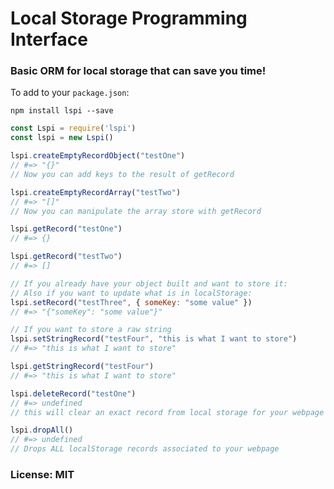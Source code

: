 
# Local Storage Programming Interface

### Basic ORM for local storage that can save you time!

To add to your `package.json`:

`npm install lspi --save`

```javascript
const Lspi = require('lspi')
const lspi = new Lspi()

lspi.createEmptyRecordObject("testOne")
// #=> "{}"
// Now you can add keys to the result of getRecord

lspi.createEmptyRecordArray("testTwo")
// #=> "[]"
// Now you can manipulate the array store with getRecord

lspi.getRecord("testOne")
// #=> {}

lspi.getRecord("testTwo")
// #=> []

// If you already have your object built and want to store it:
// Also if you want to update what is in localStorage:
lspi.setRecord("testThree", { someKey: "some value" })
// #=> "{"someKey": "some value"}"

// If you want to store a raw string
lspi.setStringRecord("testFour", "this is what I want to store")
// #=> "this is what I want to store"

lspi.getStringRecord("testFour")
// #=> "this is what I want to store"

lspi.deleteRecord("testOne")
// #=> undefined
// this will clear an exact record from local storage for your webpage

lspi.dropAll() 
// #=> undefined
// Drops ALL localStorage records associated to your webpage
```

### License: MIT